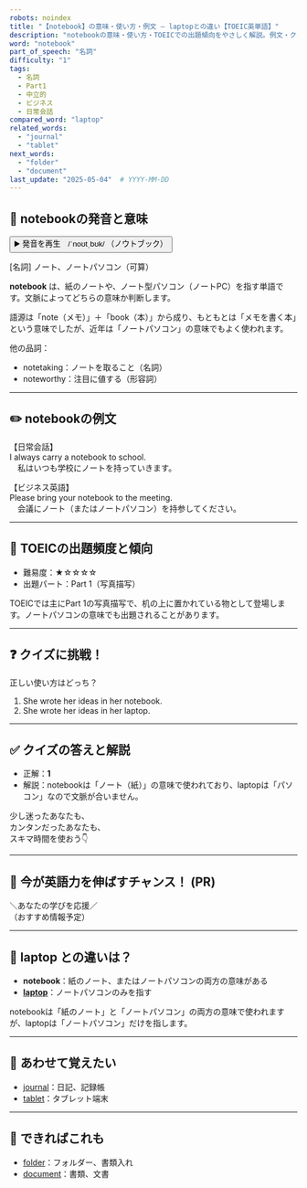 ```yaml
---
robots: noindex
title: "【notebook】の意味・使い方・例文 ― laptopとの違い【TOEIC英単語】"
description: "notebookの意味・使い方・TOEICでの出題傾向をやさしく解説。例文・クイズ付きでlaptopとの違いもわかりやすく学べます。"
word: "notebook"
part_of_speech: "名詞"
difficulty: "1"
tags:
  - 名詞
  - Part1
  - 中立的
  - ビジネス
  - 日常会話
compared_word: "laptop"
related_words:
  - "journal"
  - "tablet"
next_words:
  - "folder"
  - "document"
last_update: "2025-05-04"  # YYYY-MM-DD
---
```


## 🔰 notebookの発音と意味

<button class="play-audio" onclick="playTTS('notebook')">
  <span class="play-audio-main">
    ▶️ 発音を再生　/ˈnoʊtˌbʊk/
  </span>
  <span class="play-audio-sub">
    （ノウトブック）
  </span>
</button>

[名詞] ノート、ノートパソコン（可算）

**notebook** は、紙のノートや、ノート型パソコン（ノートPC）を指す単語です。文脈によってどちらの意味か判断します。

語源は「note（メモ）」＋「book（本）」から成り、もともとは「メモを書く本」という意味でしたが、近年は「ノートパソコン」の意味でもよく使われます。

他の品詞：  
- notetaking：ノートを取ること（名詞）
- noteworthy：注目に値する（形容詞）

---

## ✏️ notebookの例文

【日常会話】  
I always carry a notebook to school.  
　私はいつも学校にノートを持っていきます。

【ビジネス英語】  
Please bring your notebook to the meeting.  
　会議にノート（またはノートパソコン）を持参してください。

---

## 🎯 TOEICの出題頻度と傾向

- 難易度：★☆☆☆☆
- 出題パート：Part 1（写真描写）

TOEICでは主にPart 1の写真描写で、机の上に置かれている物として登場します。ノートパソコンの意味でも出題されることがあります。

---

## ❓ クイズに挑戦！

正しい使い方はどっち？

1. She wrote her ideas in her notebook.  
2. She wrote her ideas in her laptop.

---

## ✅ クイズの答えと解説

- 正解：**1**
- 解説：notebookは「ノート（紙）」の意味で使われており、laptopは「パソコン」なので文脈が合いません。

少し迷ったあなたも、  
カンタンだったあなたも、  
スキマ時間を使おう👇️

---

## 🚀 今が英語力を伸ばすチャンス！ (PR)

<div class="info-center">
＼あなたの学びを応援／<br>  
（おすすめ情報予定）
</div>

---

## 🤔  laptop との違いは？

- **notebook**：紙のノート、またはノートパソコンの両方の意味がある
- **[laptop](/word/laptop/)**：ノートパソコンのみを指す

notebookは「紙のノート」と「ノートパソコン」の両方の意味で使われますが、laptopは「ノートパソコン」だけを指します。

---

## 🧩 あわせて覚えたい

- [journal](/word/journal/)：日記、記録帳
- [tablet](/word/tablet/)：タブレット端末

---

## 📖 できればこれも

- [folder](/word/folder/)：フォルダー、書類入れ
- [document](/word/document/)：書類、文書

<!-- cvid: aid17_bid37 -->
